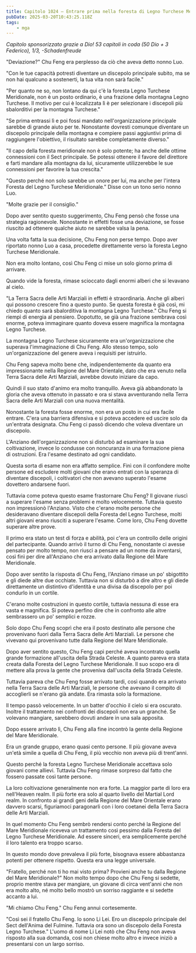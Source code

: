 ```yaml
---
title: Capitolo 1024 – Entrare prima nella foresta di Legno Turchese Meridionale
pubDate: 2025-03-20T10:43:25.118Z
tags:
    - mga
---
```



<em>Capitolo sponsorizzato grazie a Dio!
53 capitoli in coda (50 Dio + 3 Federico), 1/3,
-Schadenfreude</em>


"Deviazione?" Chu Feng era perplesso da ciò che aveva detto nonno Luo.


"Con le tue capacità potresti diventare un discepolo principale subito, ma se non hai qualcuno a sostenerti, la tua vita non sarà facile."


"Per quanto ne so, non lontano da qui c'è la foresta Legno Turchese Meridionale, non è un posto ordinario, è una frazione della montagna Legno Turchese. Il motivo per cui è localizzata lì è per selezionare i discepoli più sbalorditivi per la montagna Turchese."


"Se prima entrassi lì e poi fossi mandato nell'organizzazione principale sarebbe di grande aiuto per te. Nonostante dovresti comunque diventare un discepolo principale della montagna e compiere passi aggiuntivi prima di raggiungere l'obiettivo, il risultato sarebbe completamente diverso."


"Il capo della foresta meridionale non è solo potente; ha anche delle ottime connessioni con il Sect principale. Se potessi ottenere il favore del direttore e farti mandare alla montagna da lui, sicuramente utilizzerebbe le sue connessioni per favorire la tua crescita."


"Questo perché non solo sarebbe un onore per lui, ma anche per l'intera Foresta del Legno Turchese Meridionale." Disse con un tono serio nonno Luo.


"Molte grazie per il consiglio."


Dopo aver sentito questo suggerimento, Chu Feng pensò che fosse una strategia ragionevole. Nonostante in effetti fosse una deviazione, se fosse riuscito ad ottenere qualche aiuto ne sarebbe valsa la pena.


Una volta fatta la sua decisione, Chu Feng non perse tempo. Dopo aver riportato nonno Luo a casa, procedette direttamente verso la foresta Legno Turchese Meridionale.


Non era molto lontano, così Chu Feng ci mise un solo giorno prima di arrivare.


Quando vide la foresta, rimase scioccato dagli enormi alberi che si levavano al cielo.


"La Terra Sacra delle Arti Marziali in effetti è straordinaria. Anche gli alberi qui possono crescere fino a questo punto. Se questa foresta è già così, mi chiedo quanto sarà sbalorditiva la montagna Legno Turchese." Chu Feng si riempì di energia al pensiero. Dopotutto, se già una frazione sembrava così enorme, poteva immaginare quanto doveva essere magnifica la montagna Legno Turchese.


La montagna Legno Turchese sicuramente era un'organizzazione che superava l'immaginazione di Chu Feng. Allo stesso tempo, solo un'organizzazione del genere aveva i requisiti per istruirlo.


Chu Feng sapeva molto bene che, indipendentemente da quanto era impressionante nella Regione del Mare Orientale, dato che era venuto nella Terra Sacra delle Arti Marziali, avrebbe dovuto iniziare da capo.


Quindi il suo stato d'animo era molto tranquillo. Aveva già abbandonato la gloria che aveva ottenuto in passato e ora si stava avventurando nella Terra Sacra delle Arti Marziali con una nuova mentalità.


Nonostante la foresta fosse enorme, non era un posto in cui era facile entrare. C'era una barriera difensiva e si poteva accedere ed uscire solo da un'entrata designata. Chu Feng ci passò dicendo che voleva diventare un discepolo.


L'Anziano dell'organizzazione non si disturbò ad esaminare la sua coltivazione, invece lo condusse con noncuranza in una formazione piena di ostruzioni. Era l'esame destinato ad ogni candidato.


Questa sorta di esame non era affatto semplice. Finì con il confondere molte persone ed escludere molti giovani che erano entrati con la speranza di diventare discepoli, i coltivatori che non avevano superato l'esame dovettero andarsene fuori.


Tuttavia come poteva questo esame frastornare Chu Feng? Il giovane riuscì a superare l'esame senza problemi e molto velocemente. Tuttavia questo non impressionò l'Anziano. Visto che c'erano molte persone che desideravano diventare discepoli della Foresta del Legno Turchese, molti altri giovani erano riusciti a superare l'esame. Come loro, Chu Feng dovette superare altre prove.


Il primo era stato un test di forza e abilità, poi c'era un controllo delle origini del partecipante. Quando arrivò il turno di Chu Feng, nonostante ci avesse pensato per molto tempo, non riuscì a pensare ad un nome da inventarsi, così finì per dire all'Anziano che era arrivato dalla Regione del Mare Meridionale.


Dopo aver sentito la risposta di Chu Feng, l'Anziano rimase un po' sbigottito e gli diede altre due occhiate. Tuttavia non si disturbò a dire altro e gli diede direttamente un distintivo d'identità e una divisa da discepolo per poi condurlo in un cortile.


C'erano molte costruzioni in questo cortile, tuttavia nessuna di esse era vasta e magnifica. Si poteva perfino dire che in confronto alle altre sembrassero un po' semplici e rozze.


Solo dopo Chu Feng scoprì che era il posto destinato alle persone che provenivano fuori dalla Terra Sacra delle Arti Marziali. Le persone che vivevano qui provenivano tutte dalla Regione del Mare Meridionale.


Dopo aver sentito questo, Chu Feng capì perché aveva incontrato quella grande formazione all'uscita della Strada Celeste. A quanto pareva era stata creata dalla Foresta del Legno Turchese Meridionale. Il suo scopo era di mettere alla prova la gente che proveniva dall'uscita della Strada Celeste.


Tuttavia pareva che Chu Feng fosse arrivato tardi, così quando era arrivato nella Terra Sacra delle Arti Marziali, le persone che avevano il compito di accoglierli se n'erano già andate. Era rimasta solo la formazione.


Il tempo passò velocemente. In un batter d'occhio il cielo si era oscurato. Inoltre il trattamento nei confronti dei discepoli non era un granché. Se volevano mangiare, sarebbero dovuti andare in una sala apposita.


Dopo essere arrivato lì, Chu Feng alla fine incontrò la gente della Regione del Mare Meridionale.


Era un grande gruppo, erano quasi cento persone. Il più giovane aveva un'età simile a quella di Chu Feng, il più vecchio non aveva più di trent'anni.


Questo perché la foresta Legno Turchese Meridionale accettava solo giovani come allievi. Tuttavia Chu Feng rimase sorpreso dal fatto che fossero passate così tante persone.


La loro coltivazione generalmente non era forte. La maggior parte di loro era nell'Heaven realm. Il più forte era solo al quarto livello del Martial Lord realm. In confronto ai grandi geni della Regione del Mare Orientale erano davvero scarsi, figuriamoci paragonarli con i loro coetanei della Terra Sacra delle Arti Marziali.


In quel momento Chu Feng sembrò rendersi conto perché la Regione del Mare Meridionale riceveva un trattamento così pessimo dalla Foresta del Legno Turchese Meridionale. Ad essere sinceri, era semplicemente perché il loro talento era troppo scarso.


In questo mondo dove prevaleva il più forte, bisognava essere abbastanza potenti per ottenere rispetto. Questa era una legge universale.


"Fratello, perché non ti ho mai visto prima? Provieni anche tu dalla Regione del Mare Meridionale?" Non molto tempo dopo che Chu Feng si sedette, proprio mentre stava per mangiare, un giovane di circa vent'anni che non era molto alto, né molto bello mostrò un sorriso raggiante e si sedette accanto a lui.


"Mi chiamo Chu Feng." Chu Feng annuì cortesemente.


"Così sei il fratello Chu Feng. Io sono Li Lei. Ero un discepolo principale del Sect dell'Anima del Fulmine. Tuttavia ora sono un discepolo della Foresta Legno Turchese." L'uomo di nome Li Lei notò che Chu Feng non aveva risposto alla sua domanda, così non chiese molto altro e invece iniziò a presentarsi con un largo sorriso.
                                


                                



